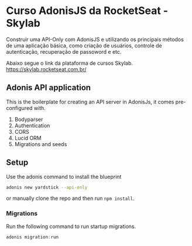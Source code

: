 # Curso AdonisJS da RocketSeat - Skylab

Construir uma API-Only com AdonisJS e utilizando os principais métodos de uma aplicação básica, como criação de usuários, controle de autenticação, recuperação de passoword e etc.

Abaixo segue o link da plataforma de cursos Skylab.
https://skylab.rocketseat.com.br/

## Adonis API application

This is the boilerplate for creating an API server in AdonisJs, it comes pre-configured with.

1. Bodyparser
2. Authentication
3. CORS
4. Lucid ORM
5. Migrations and seeds

## Setup

Use the adonis command to install the blueprint

```bash
adonis new yardstick --api-only
```

or manually clone the repo and then run `npm install`.


### Migrations

Run the following command to run startup migrations.

```js
adonis migration:run
```
